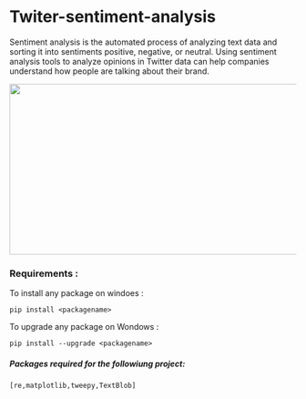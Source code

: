 # Twiter-sentiment-analysis
Sentiment analysis is the automated process of analyzing text data and sorting it into sentiments positive, negative, or neutral. Using sentiment analysis tools to analyze opinions in Twitter data can help companies understand how people are talking about their brand.

<img src = "https://miro.medium.com/proxy/1*_JW1JaMpK_fVGld8pd1_JQ.gif" width = "700" height = "300">

<h3>Requirements :</h3>
To install any package on windoes :

    pip install <packagename>
    
To upgrade any package on Wondows :

    pip install --upgrade <packagename>
    
<h5>Packages required for the followiung project:</h5>

    [re,matplotlib,tweepy,TextBlob]
    
